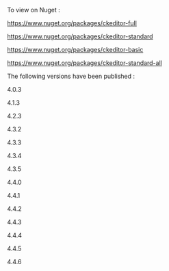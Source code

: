 To view on Nuget : 

https://www.nuget.org/packages/ckeditor-full

https://www.nuget.org/packages/ckeditor-standard

https://www.nuget.org/packages/ckeditor-basic

https://www.nuget.org/packages/ckeditor-standard-all

The following versions have been published :

4.0.3

4.1.3

4.2.3

4.3.2

4.3.3

4.3.4

4.3.5

4.4.0

4.4.1

4.4.2

4.4.3

4.4.4

4.4.5

4.4.6
